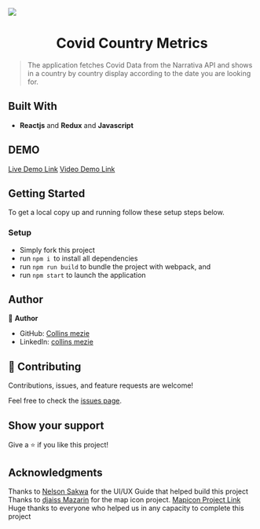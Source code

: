 ![](https://img.shields.io/badge/Microverse-blueviolet)

<h1 align="center"> Covid Country Metrics </h1>

> The application fetches Covid Data from the Narrativa API and shows in a country by country display according to the date you are looking for.

## Built With

- **Reactjs** and **Redux** and **Javascript**

## DEMO

[Live Demo Link](https://heroku_link_goes_here.com)
[Video Demo Link](https://www.loom.com/share/5fa4ea687ee84c37b22f1b6cabf1239c)

## Getting Started

To get a local copy up and running follow these setup steps below.

### Setup

- Simply fork this project
- run `npm i `to install all dependencies
- run `npm run build` to bundle the project with webpack, and
- run `npm start` to launch the application

## Author

👤 **Author**

- GitHub: [Collins mezie](https://github.com/collinsmezie)
- LinkedIn: [collins mezie](https://www.linkedin.com/in/collinsmezie/)

## 🤝 Contributing

Contributions, issues, and feature requests are welcome!

Feel free to check the [issues page](https://github.com/collinsmezie/covid-19-data-API/issues).

## Show your support

Give a ⭐️ if you like this project!

## Acknowledgments

Thanks to [Nelson Sakwa](<https://www.behance.net/gallery/31579789/Ballhead-App-(Free-PSDs)>) for the UI/UX Guide that helped build this project
Thanks to [djaiss Mazarin](https://github.com/djaiss) for the map icon project.
[Mapicon Project Link](https://github.com/djaiss/mapsicon)
Huge thanks to everyone who helped us in any capacity to complete this project
